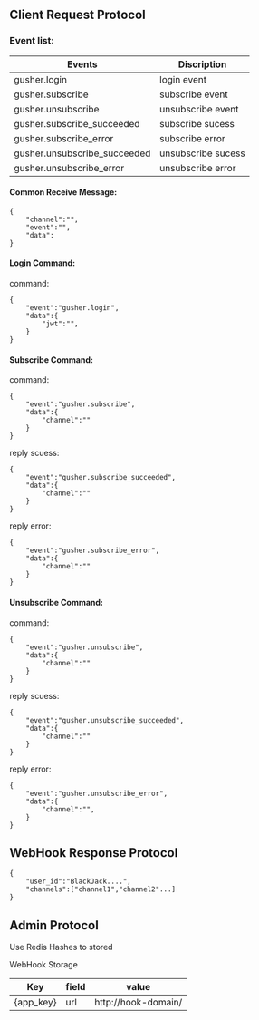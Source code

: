 
## Client Request Protocol

### Event list:

Events|Discription
---|---
gusher.login|login event
gusher.subscribe|subscribe event
gusher.unsubscribe|unsubscribe event
gusher.subscribe_succeeded|subscribe sucess
gusher.subscribe_error|subscribe error
gusher.unsubscribe_succeeded|unsubscribe sucess
gusher.unsubscribe_error|unsubscribe error

#### Common Receive Message:

```
{
    "channel":"",
    "event":"",
    "data":
}
```

#### Login Command:

command:
```
{
    "event":"gusher.login",
    "data":{
        "jwt":"",
    }
}
```



#### Subscribe Command:

command:
```
{
    "event":"gusher.subscribe",
    "data":{
        "channel":""
    }
}
```

reply scuess:
```
{
    "event":"gusher.subscribe_succeeded",
    "data":{
        "channel":""
    }
}
```
reply error:
```
{
    "event":"gusher.subscribe_error",
    "data":{
        "channel":""
    }
}
```

#### Unsubscribe Command:

command:
```
{
    "event":"gusher.unsubscribe",
    "data":{
        "channel":""
    }
}
```

reply scuess:
```
{
    "event":"gusher.unsubscribe_succeeded",
    "data":{
        "channel":""
    }
}
```

reply error:
```
{
    "event":"gusher.unsubscribe_error",
    "data":{
        "channel":"",
    }
}
```

## WebHook Response Protocol

```
{
    "user_id":"BlackJack....",
    "channels":["channel1","channel2"...]
}
```

## Admin Protocol

Use Redis Hashes to stored

WebHook Storage 

Key|field|value
---|---|---
{app_key}|url|http://hook-domain/
